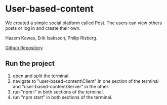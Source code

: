 # User-based-content

We created a simple social platform called Post. The users can view others posts or log in and create their own.

Hazem Kawas, Erik Isaksson, Philip Risberg.

[Github Repository](https://github.com/Prisberg/user-based-content)

## Run the project
1. open and split the terminal.
2. navigate to "user-based-content\Client" in one section of the terminal and "user-based-content\Server" in the other.
3. run "npm i" in both sections of the terminal.
4. run "npm start" in both sections of the terminal.

